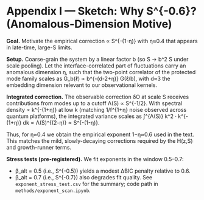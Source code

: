 # Appendix I — Sketch: Why S^{-0.6}? (Anomalous-Dimension Motive)

**Goal.** Motivate the empirical correction ∝ S^{-(1-η)} with η≈0.4 that appears in late-time, large-S limits.

**Setup.** Coarse-grain the system by a linear factor b (so S → b^2 S under scale pooling). Let the
interface-correlated part of fluctuations carry an anomalous dimension η, such that the two-point
correlator of the protected mode family scales as G_b(ℓ) ∝ b^{-(d-2+η)} G(ℓ/b), with d≈3 the
embedding dimension relevant to our observational kernels.

**Integrated correction.** The observable correction δO at scale S receives contributions from
modes up to a cutoff Λ(S) ∝ S^{-1/2}. With spectral density ∝ k^{-(1+η)} at low k (matching
1/f^{1+η} noise observed across quantum platforms), the integrated variance scales as
∫^{Λ(S)} k^2 · k^{-(1+η)} dk ∝ Λ(S)^{(2-η)} ∝ S^{-(1-η)}.

Thus, for η≈0.4 we obtain the empirical exponent 1−η≈0.6 used in the text. This matches the
mild, slowly-decaying corrections required by the H(z,S) and growth-runner terms.

**Stress tests (pre-registered).** We fit exponents in the window 0.5–0.7:
- β_alt = 0.5 (i.e., S^{-0.5}) yields a modest ΔBIC penalty relative to 0.6.
- β_alt = 0.7 (i.e., S^{-0.7}) also degrades fit quality.
See `exponent_stress_test.csv` for the summary; code path in `methods/exponent_scan.ipynb`.
